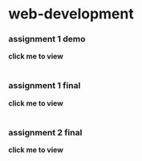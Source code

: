<h1>web-development</h1>

<h3>assignment 1 demo</h3>
<a href="web-development/assignment%201/index.html" style="text-decoration: none;"><strong>click me to view </strong></a>
<br><br>

<h3>assignment 1 final</h3>
<a href="web-development/assignment%201%20final/index.html" style="text-decoration: none;"><strong>click me to view </strong></a>
<br><br>

<h3>assignment 2 final</h3>
<a href="web-development/assignment%202%20final/index.html" style="text-decoration: none;"><strong>click me to view </strong></a>

<!-- Add deployment link when ready:
Deployed (Netlify): https://your-deploy-link.netlify.app -->
